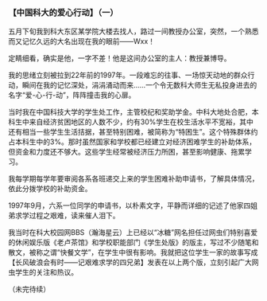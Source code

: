 ### 【中国科大的爱心行动】（一）

五月下旬我到科大东区某学院大楼去找人，路过一间教授办公室，突然，一个熟悉而又记忆久远的大名出现在我的眼前——Wxx！

定睛细看，确实是他，一字不差！他是这间办公室的主人：教授兼博导。

我的思绪立刻被拉到22年前的1997年。一段难忘的往事、一场惊天动地的群众行动，瞬间在我的记忆深处，涓涓涌动而来……一个令无数科大师生无私投身进去的名字“爱-心-行-动”，阵阵撞击我的心扉。

当时我在中国科技大学的学生处工作，主管校纪和奖助学金。中科大地处合肥，本科生中来自经济贫困地区的人数不少，约有30%学生在校生活水平不宽裕，其中还有相当一些学生生活拮据，甚至特别困难，被简称为“特困生”。这个特殊群体约占本科生中的3%。那时虽然国家和学校都已经建立对经济困难学生的补助体系，但资金和力度还不够大。这些学生经常被经济压力所困，甚至影响健康、拖累学习。

我每学期每学年要审阅各系各班递交上来的学生困难补助申请书，了解具体情况，依此分拨学校的补助资金。

1997年9月，六系一位同学的申请书，以朴素文字，平静而详细的记述了他家四姐弟求学过程之艰难，读来催人泪下。

我当时在科大校园网BBS（瀚海星云）上已经以“冰糖”网名担任过网虫们特别喜爱的休闲娱乐版《老卢茶馆》和学校职能部门《学生处版》的版主，写过不少随笔和散文，被称之谓“快餐文学”，在学生中很有影响。我就把这位学生一家的故事写成【长风破浪会有时——记艰难求学的四兄弟】发表在以上两个版，立刻引起广大网虫学生的关注和热议。

（未完待续）

